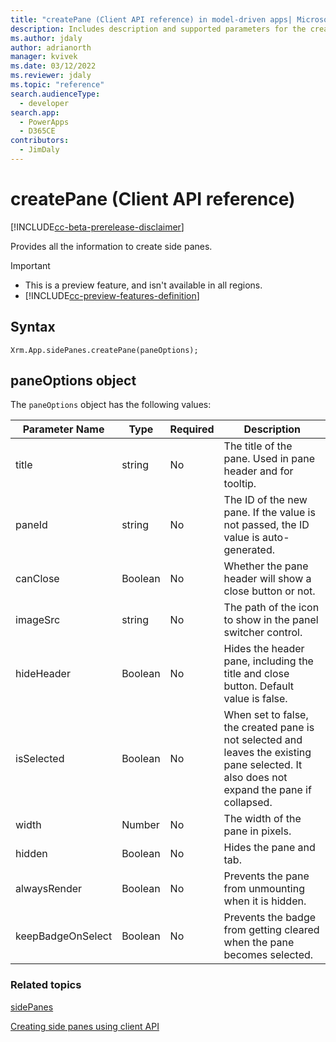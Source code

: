 ```yaml
---
title: "createPane (Client API reference) in model-driven apps| MicrosoftDocs"
description: Includes description and supported parameters for the createPane method.
ms.author: jdaly
author: adrianorth
manager: kvivek
ms.date: 03/12/2022
ms.reviewer: jdaly
ms.topic: "reference"
search.audienceType: 
  - developer
search.app: 
  - PowerApps
  - D365CE
contributors:
  - JimDaly
---
```

# createPane (Client API reference)

[!INCLUDE[cc-beta-prerelease-disclaimer](../../../../../../includes/cc-beta-prerelease-disclaimer.md)]

Provides all the information to create side panes.

> [!IMPORTANT]
> - This is a preview feature, and isn't available in all regions.
> - [!INCLUDE[cc-preview-features-definition](../../../../../../includes/cc-preview-features-definition.md)]

## Syntax

`Xrm.App.sidePanes.createPane(paneOptions);`

## paneOptions object

The `paneOptions` object has the following values:

|Parameter Name| Type| Required|Description|
|-------------|------|---------|------------|
|title|string|No|The title of the pane. Used in pane header and for tooltip.|
|paneId|string|No| The ID of the new pane. If the value is not passed, the ID value is auto-generated.|
|canClose|Boolean|No| Whether the pane header will show a close button or not.|
|imageSrc|string|No| The path of the icon to show in the panel switcher control.|
|hideHeader|Boolean|No| Hides the header pane, including the title and close button. Default value is false.|
|isSelected|Boolean|No| When set to false, the created pane is not selected and leaves the existing pane selected. It also does not expand the pane if collapsed.|
|width|Number|No| The width of the pane in pixels.|
|hidden|Boolean|No| Hides the pane and tab.|
|alwaysRender|Boolean| No|Prevents the pane from unmounting when it is hidden.|
|keepBadgeOnSelect|Boolean|No| Prevents the badge from getting cleared when the pane becomes selected.|


### Related topics

[sidePanes](../../xrm-app-sidepanes.md)

[Creating side panes using client API](../../../create-app-side-panes.md)
